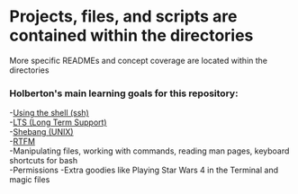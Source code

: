 # Projects, files, and scripts are contained within the directories  

More specific READMEs and concept coverage are located within the directories  

### Holberton's main learning goals for this repository:  

-[Using the shell (ssh)](http://linuxcommand.org/lc3_learning_the_shell.php)  
-[LTS (Long Term Support)](hhttps://wiki.ubuntu.com/LTS)  
-[Shebang (UNIX)](https://en.wikipedia.org/wiki/Shebang_%28Unix%29)  
-[RTFM](https://en.wikipedia.org/wiki/RTFM)  
-Manipulating files, working with commands, reading man pages, keyboard shortcuts for bash  
-Permissions 
-Extra goodies like Playing Star Wars 4 in the Terminal and magic files
